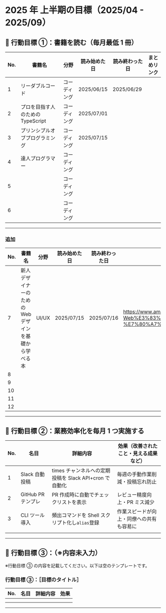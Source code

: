 # 2025 年 上半期の目標（2025/04 - 2025/09）

## 🎯 行動目標 ①：書籍を読む（毎月最低 1 冊）

| No. | 書籍名                            | 分野         | 読み始めた日 | 読み終わった日 | まとめリンク |
| --- | --------------------------------- | ------------ | ------------ | -------------- | ------------ |
| 1   | リーダブルコード                  | コーディング | 2025/06/15   | 2025/06/29     |              |
| 2   | プロを目指す人のための TypeScript | コーディング | 2025/07/01   |                |              |
| 3   | プリンシプルオブプログラミング    | コーディング | 2025/07/15   |                |              |
| 4   | 達人プログラマー                  | コーディング |              |                |              |
| 5   |                                   | コーディング |              |                |              |
| 6   |                                   | コーディング |              |                |              |

---

### 追加

| No. | 書籍名                                                | 分野  | 読み始めた日 | 読み終わった日 | リンク                                                                                                                                                                                                                                                                                                    |
| --- | ----------------------------------------------------- | ----- | ------------ | -------------- | --------------------------------------------------------------------------------------------------------------------------------------------------------------------------------------------------------------------------------------------------------------------------------------------------------- |
| 7   | 新人デザイナーのための Web デザインを基礎から学べる本 | UI/UX | 2025/07/15   | 2025/07/16     | https://www.amazon.co.jp/%E6%96%B0%E4%BA%BA%E3%83%87%E3%82%B6%E3%82%A4%E3%83%8A%E3%83%BC%E3%81%AE%E3%81%9F%E3%82%81%E3%81%AE-Web%E3%83%87%E3%82%B6%E3%82%A4%E3%83%B3%E3%82%92%E5%9F%BA%E7%A4%8E%E3%81%8B%E3%82%89%E5%AD%A6%E3%81%B9%E3%82%8B%E6%9C%AC-%E7%80%A7%E4%B8%8A-%E5%9C%92%E6%9E%9D/dp/4883379485 |
| 8   |                                                       |       |              |                |                                                                                                                                                                                                                                                                                                           |
| 9   |                                                       |       |              |                |                                                                                                                                                                                                                                                                                                           |
| 10  |                                                       |       |              |                |                                                                                                                                                                                                                                                                                                           |
| 11  |                                                       |       |              |                |                                                                                                                                                                                                                                                                                                           |
| 12  |                                                       |       |              |                |                                                                                                                                                                                                                                                                                                           |

---

## 🎯 行動目標 ②：業務効率化を毎月 1 つ実施する

| No. | 名目               | 詳細内容                                               | 効果（改善されたこと・見える成果など）   |
| --- | ------------------ | ------------------------------------------------------ | ---------------------------------------- |
| 1   | Slack 自動投稿     | times チャンネルへの定期投稿を Slack API+cron で自動化 | 毎週の手動作業削減・投稿忘れ防止         |
| 2   | GitHub PR テンプレ | PR 作成時に自動でチェックリストを表示                  | レビュー精度向上・PR ミス減少            |
| 3   | CLI ツール導入     | 頻出コマンドを Shell スクリプト化し`alias`登録         | 作業スピードが向上・同僚への共有も容易に |
|     |                    |                                                        |                                          |

---

## 🎯 行動目標 ③：（※内容未入力）

※行動目標 ③ の内容を記載してください。以下は空のテンプレートです。

### 行動目標 ③：［目標のタイトル］

| No. | 名目 | 詳細内容 | 効果 |
| --- | ---- | -------- | ---- |
|     |      |          |      |
|     |      |          |      |

---
